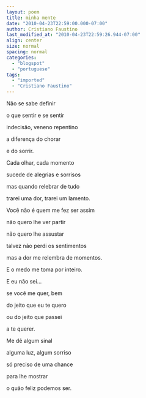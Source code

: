 ```yaml
---
layout: poem
title: minha mente
date: "2010-04-23T22:59:00.000-07:00"
author: Cristiano Faustino
last_modified_at: "2010-04-23T22:59:26.944-07:00"
align: center
size: normal
spacing: normal
categories:
  - "blogspot"
  - "portuguese"
tags:
  - "imported"
  - "Cristiano Faustino"
---
```


Não se sabe definir

o que sentir e se sentir

indecisão, veneno repentino

a diferença do chorar

e do sorrir.

Cada olhar, cada momento

sucede de alegrias e sorrisos

mas quando relebrar de tudo

trarei uma dor, trarei um lamento.

Você não é quem me fez ser assim

não quero lhe ver partir

não quero lhe assustar

talvez não perdi os sentimentos

mas a dor me relembra de momentos.

E o medo me toma por inteiro.

E eu não sei...

se você me quer, bem

do jeito que eu te quero

ou do jeito que passei 

a te querer.

Me dê algum sinal

alguma luz, algum sorriso

só preciso de uma chance

para lhe mostrar

o quão feliz podemos ser.